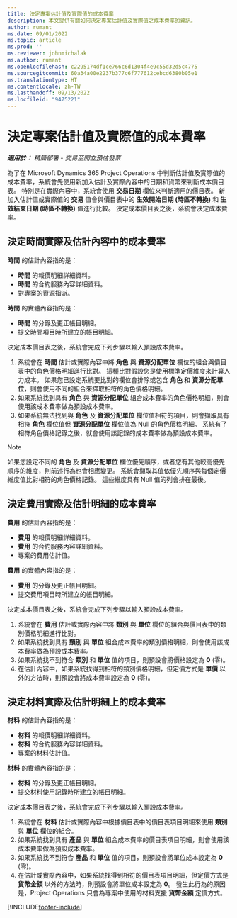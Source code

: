 ```yaml
---
title: 決定專案估計值及實際值的成本費率
description: 本文提供有關如何決定專案估計值及實際值之成本費率的資訊。
author: rumant
ms.date: 09/01/2022
ms.topic: article
ms.prod: ''
ms.reviewer: johnmichalak
ms.author: rumant
ms.openlocfilehash: c2295174df1ce766c6d1304f4e9c55d32d5c4775
ms.sourcegitcommit: 60a34a00e2237b377c6f777612cebcd6380b05e1
ms.translationtype: HT
ms.contentlocale: zh-TW
ms.lasthandoff: 09/13/2022
ms.locfileid: "9475221"
---
```

# <a name="determine-cost-rates-for-project-estimates-and-actuals"></a>決定專案估計值及實際值的成本費率

_**適用於：** 精簡部署 - 交易至開立預估發票_

為了在 Microsoft Dynamics 365 Project Operations 中判斷估計值及實際值的成本費率，系統會先使用新加入估計及實際內容中的日期和貨幣來判斷成本價目表。 特別是在實際內容中，系統會使用 **交易日期** 欄位來判斷適用的價目表。 新加入估計值或實際值的 **交易** 值會與價目表中的 **生效開始日期 (時區不轉換)** 和 **生效結束日期 (時區不轉換)** 值進行比較。 決定成本價目表之後，系統會決定成本費率。 

## <a name="determining-cost-rates-in-estimate-and-actual-contexts-for-time"></a>決定時間實際及估計內容中的成本費率

**時間** 的估計內容指的是：

- **時間** 的報價明細詳細資料。
- **時間** 的合約服務內容詳細資料。
- 對專案的資源指派。

**時間** 的實體內容指的是：

- **時間** 的分錄及更正帳目明細。
- 提交時間項目時所建立的帳目明細。

決定成本價目表之後，系統會完成下列步驟以輸入預設成本費率。

1. 系統會在 **時間** 估計或實際內容中將 **角色** 與 **資源分配單位** 欄位的組合與價目表中的角色價格明細進行比對。 這種比對假設您是使用標準定價維度來計算人力成本。 如果您已設定系統要比對的欄位會排除或包含 **角色** 和 **資源分配單位**，則會使用不同的組合來擷取相符的角色價格明細。
1. 如果系統找到具有 **角色** 與 **資源分配單位** 組合成本費率的角色價格明細，則會使用該成本費率做為預設成本費率。
1. 如果系統無法找到與 **角色** 及 **資源分配單位** 欄位值相符的項目，則會擷取具有相符 **角色** 欄位值但 **資源分配單位** 欄位值為 Null 的角色價格明細。 系統有了相符角色價格記錄之後，就會使用該記錄的成本費率做為預設成本費率。

> [!NOTE]
> 如果您設定不同的 **角色** 及 **資源分配單位** 欄位優先順序，或者您有其他較高優先順序的維度，則前述行為也會相應變更。 系統會擷取其值依優先順序與每個定價維度值比對相符的角色價格記錄。 這些維度具有 Null 值的列會排在最後。

## <a name="determining-cost-rates-on-actual-and-estimate-lines-for-expense"></a>決定費用實際及估計明細的成本費率

**費用** 的估計內容指的是：

- **費用** 的報價明細詳細資料。
- **費用** 的合約服務內容詳細資料。
- 專案的費用估計值。

**費用** 的實體內容指的是：

- **費用** 的分錄及更正帳目明細。
- 提交費用項目時所建立的帳目明細。

決定成本價目表之後，系統會完成下列步驟以輸入預設成本費率。

1. 系統會在 **費用** 估計或實際內容中將 **類別** 與 **單位** 欄位的組合與價目表中的類別價格明細進行比對。
1. 如果系統找到具有 **類別** 與 **單位** 組合成本費率的類別價格明細，則會使用該成本費率做為預設成本費率。
1. 如果系統找不到符合 **類別** 和 **單位** 值的項目，則預設會將價格設定為 **0** (零)。
1. 在估計內容中，如果系統找得到相符的類別價格明細，但定價方式是 **單價** 以外的方法時，則預設會將成本費率設定為 **0** (零)。

## <a name="determining-cost-rates-on-actual-and-estimate-lines-for-material"></a>決定材料實際及估計明細上的成本費率

**材料** 的估計內容指的是：

- **材料** 的報價明細詳細資料。
- **材料** 的合約服務內容詳細資料。
- 專案的材料估計值。

**材料** 的實體內容指的是：

- **材料** 的分錄及更正帳目明細。
- 提交材料使用記錄時所建立的帳目明細。

決定成本價目表之後，系統會完成下列步驟以輸入預設成本費率。

1. 系統會在 **材料** 估計或實際內容中根據價目表中的價目表項目明細來使用 **類別** 與 **單位** 欄位的組合。
1. 如果系統找到具有 **產品** 與 **單位** 組合成本費率的價目表項目明細，則會使用該成本費率做為預設成本費率。
1. 如果系統找不到符合 **產品** 和 **單位** 值的項目，則預設會將單位成本設定為 **0** (零)。
1. 在估計或實際內容中，如果系統找得到相符的價目表項目明細，但定價方式是 **貨幣金額** 以外的方法時，則預設會將單位成本設定為 **0**。 發生此行為的原因是，Project Operations 只會為專案中使用的材料支援 **貨幣金額** 定價方式。

[!INCLUDE[footer-include](../../includes/footer-banner.md)]
